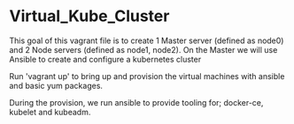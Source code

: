 # Virtual_Kube_Cluster

This goal of this vagrant file is to create 1 Master server (defined as node0) and 2 Node servers (defined as node1, node2). On the Master we will use Ansible to create and configure a kubernetes cluster

Run 'vagrant up' to bring up and provision the virtual machines with ansible and basic yum packages.

During the provision, we run ansible to provide tooling for; docker-ce, kubelet and kubeadm.
